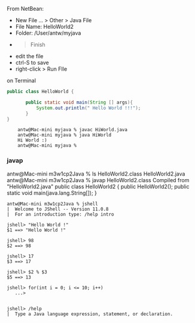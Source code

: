 From NetBean:
- New File ... > Other > Java File
- File Name: HelloWorld2
- Folder: /User/antw/myjava
- > Finish
- edit the file
- ctrl-S to save
- right-click > Run FIle


on Terminal
``` java
public class HelloWorld {

       public static void main(String [] args){
           System.out.println(" Hello World !!!");
       }
}

```

``` terminal
    antw@Mac-mini myjava % javac HiWorld.java
    antw@Mac-mini myjava % java HiWorld
    Hi World :)
    antw@Mac-mini myjava % 
```

### javap
antw@Mac-mini m3w1cp2Java % ls
HelloWorld2.class	HelloWorld2.java
antw@Mac-mini m3w1cp2Java % javap HelloWorld2.class
Compiled from "HelloWorld2.java"
public class HelloWorld2 {
  public HelloWorld2();
  public static void main(java.lang.String[]);
}


``` terminal
antw@Mac-mini m3w1cp2Java % jshell
|  Welcome to JShell -- Version 11.0.8
|  For an introduction type: /help intro

jshell> "Hello World !"
$1 ==> "Hello World !"

jshell> 98
$2 ==> 98

jshell> 17
$3 ==> 17

jshell> $2 % $3
$5 ==> 13

jshell> for(int i = 0; i <= 10; i++)
   ...> 


jshell> /help
|  Type a Java language expression, statement, or declaration.

```
